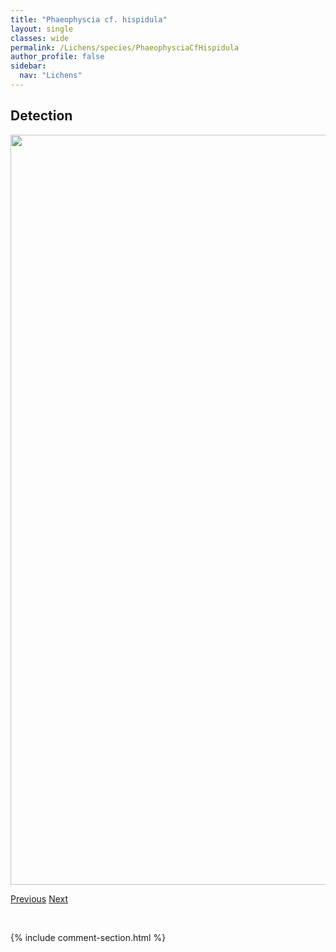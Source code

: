 ```yaml
---
title: "Phaeophyscia cf. hispidula"
layout: single
classes: wide
permalink: /Lichens/species/PhaeophysciaCfHispidula
author_profile: false
sidebar:
  nav: "Lichens"
---
```


<h2>Detection</h2>

<a href="https://drive.google.com/uc?export=view&id=1Fu6cLyzmIrMXWeXaE5_ySdScqfpQP-4B">
<img src="https://drive.google.com/uc?export=view&id=1Fu6cLyzmIrMXWeXaE5_ySdScqfpQP-4B" height = "1200" width = "800">
</a>


<a href="/DevelopmentWebsite/Lichens/species/PhaeophysciaCfHirsuta" class="pagination--pager" title="Phaeophyscia cf. hirsuta">Previous</a> <a href="/DevelopmentWebsite/Lichens/species/PhaeophysciaCiliata" class="pagination--pager" title="Phaeophyscia ciliata">Next</a>

<p>&nbsp;</p>

{% include comment-section.html %}
